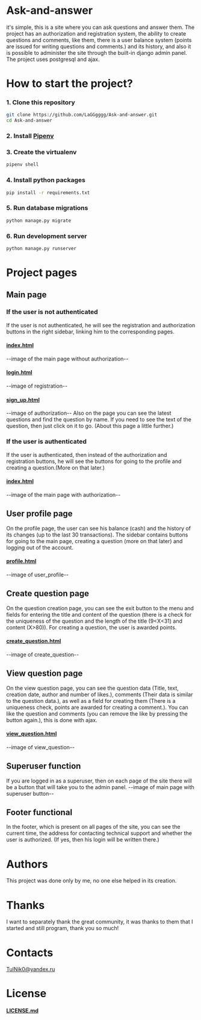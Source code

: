 # Ask-and-answer

it's simple, this is a site where you can ask questions and answer them. 
The project has an authorization and registration system, 
the ability to create questions and comments, like them, 
there is a user balance system (points are issued for writing questions and comments.) 
and its history, and also it is possible to administer the site through the built-in 
django admin panel. The project uses postgresql and ajax.

# How to start the project?

### 1. Clone this repository

```bash
git clone https://github.com/LaGGgggg/Ask-and-answer.git
cd Ask-and-answer
```
### 2. Install [Pipenv](https://pipenv.pypa.io/en/latest/)

### 3. Create the virtualenv

```bash
pipenv shell
```

### 4. Install python packages

```bash
pip install -r requirements.txt
```

### 5. Run database migrations

```bash
python manage.py migrate
```

### 6. Run development server

```bash
python manage.py runserver
```
# Project pages

## Main page

### If the user is not authenticated
If the user is not authenticated, he will see the registration and authorization buttons in the right sidebar,
linking him to the corresponding pages.
#### [index.html](templates/home_page_app/index.html)
--image of the main page without authorization--
#### [login.html](templates/registration/login.html)
--image of registration--
#### [sign_up.html](templates/registration/sign_up.html)
--image of authorization--
Also on the page you can see the latest questions and find the question by name.
If you need to see the text of the question, then just click on it to go.
(About this page a little further.)
### If the user is authenticated
If the user is authenticated, then instead of the authorization and registration buttons,
he will see the buttons for going to the profile and creating a question.(More on that later.)
#### [index.html](templates/home_page_app/index.html)
--image of the main page with authorization--

## User profile page

On the profile page, the user can see his balance (cash) and the history of its changes
(up to the last 30 transactions). The sidebar contains buttons for going to the main page,
creating a question (more on that later) and logging out of the account.
#### [profile.html](templates/accounts_app/user_profile.html)
--image of user_profile--

## Create question page

On the question creation page, you can see the exit button to the menu and fields for entering
the title and content of the question (there is a check for the uniqueness of the question and 
the length of the title (9<X<31) and content (X>80)). For creating a question, the user is awarded points.
#### [create_question.html](templates/home_page_app/create_question.html)
--image of create_question--

## View question page

On the view question page, you can see the question data (Title, text, creation date, author and number of likes.),
comments (Their data is similar to the question data.), as well as a field for creating them
(There is a uniqueness check, points are awarded for creating a comment.).
You can like the question and comments (you can remove the like by pressing the button again.), this is done with ajax.
#### [view_question.html](templates/home_page_app/view_question.html)
--image of view_question--

## Superuser function

If you are logged in as a superuser, then on each page of the site there will be a button 
that will take you to the admin panel.
--image of main page with superuser button--

## Footer functional

In the footer, which is present on all pages of the site, you can see the current time,
the address for contacting technical support and whether the user is authorized.
(If yes, then his login will be written there.)

# Authors

This project was done only by me, no one else helped in its creation.

# Thanks

I want to separately thank the great community,
it was thanks to them that I started and still program, thank you so much!

# Contacts

TulNik0@yandex.ru

# License

#### [LICENSE.md](LICENSE.md)
